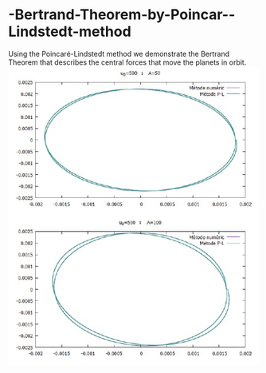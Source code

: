 # -Bertrand-Theorem-by-Poincar--Lindstedt-method
Using the Poincaré-Lindstedt method we demonstrate the Bertrand Theorem that describes the central forces that move the planets in orbit. 
![trajectories](forces_centralsc1.jpg)
